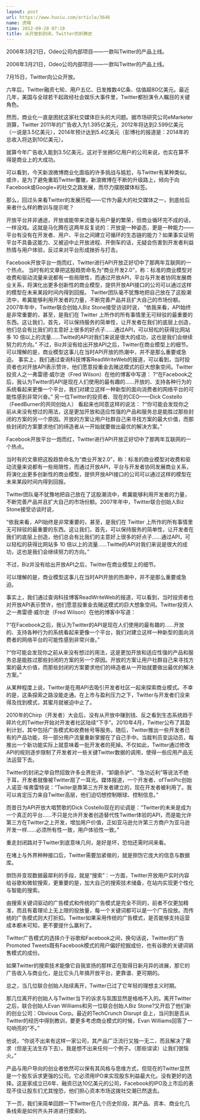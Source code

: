 ```yaml
---
layout: post
url: https://www.huxiu.com/article/3646
name: 虎嗅
time: 2012-09-20 07:19
title: 从开放到封闭，Twitter的折腾史
---
```

2006年3月21日，Odeo公司内部项目——一款叫Twitter的产品上线。

2006年3月21日，Odeo公司内部项目——一款叫Twitter的产品上线。

7月15日，Twitter向公众开放。

六年后，Twitter融资七轮、用户五亿、日发推数4亿条、估值超80亿美元。最近几年，美国与全球若干起政经社会娱乐大事件里，Twitter都扮演令人瞩目的关键角色。

然而，商业化一直是困扰这家社交媒体巨头的大问题。据市场研究公司eMarketer测算，Twitter 2011年的广告收入为1.395亿美元，2012年将达到2.599亿美元（一说是3.5亿美元），2014年预计达到5.4亿美元（彭博社的报道是：2014年的总收入将达到10亿美元）。

就算今年广告收入能到3.5亿美元，这对于坐拥5亿用户的公司来说，也实在算不得是商业上的大成功。

可以看到，今天新浪微博商业化面临的许多挑战与尴尬，与Twitter有某种类似。或许，是为了避免重蹈Twitter覆辙，新浪微博在不断的升级路上，倾向于向Facebook或Google+的社交之路发展，而尽力摆脱媒体标签。

那么，回过头来看Twitter的发展历程——它作为最大的社交媒体之一，到底给后来者什么样的教训与提示呢？

开放平台并非通途，开放或能带来流量与用户量的繁荣，但商业循环完不成的话，一样没戏。这就是马化腾在这两年反复说的：开放是一种姿态，更是一种能力——平台有没有在开发者、用户、平台之间建立可循环的生态链的能力？如果事实证明平台不具备这能力、又被迫中止开放进程、开倒车的话，无疑会伤害到开发者利益热情与用户体验，反过来对平台形成挫折与打击。

Facebook开放平台一炮而红，Twitter进行API开放正好切中了那两年互联网的一个热点。 当时有的文章把这股趋势命名为“商业开发2.0”，称：标准的商业模型对收费和驱动流量来说都有一些局限性，而通过开放API，平台与开发者协同发展商业关系，将演化出更多创新性的商业模型，提供开放API接口的公司可以通过这样的模型在未来某段时间内得到回报。 Twitter团队毫不犹豫地把自己放在了这股潮流中，希冀能够利用开发者的力量，不断完善产品并且扩大自己的市场份额。2007年年中，Twitter联合创始人Biz Stone接受访谈时说， “依我来看，API始终是非常重要的，甚至，是我们在 Twitter 上所作的所有事情里无可辩驳的最重要的东西。这让我们，首先，可以保持服务的简单性，让开发者在我们的底层上创造，他们总会有比我们的主意好上很多的好点子……通过API，可以轻松的获得比网站多 10 倍以上的流量……Twitte的API对我们来说是很大的成功，这也是我们会继续努力的方向。” 不过，Biz并没有给出开放API之后，Twitter在商业模型上的细节。 可以理解的是，商业模型这事儿在当时API开放的热潮中，并不是那么重要或急迫。 事实上，我们通过查询科技博客ReadWriteWeb的报道，可以看到，当时投资者也对开放API表示赞许，他们愿意投重金去赌这模式的巨大想象空间。Twitter投资人之一弗雷德·威尔逊（Fred Wilson）在他的博客中写道： ?“在Facebook之后，我认为Twitter的API是现在人们使用的最有趣的……开放的、支持各种行为的系统看起来更像一个平台，我们对建立这样一种新型的面向消费者的网络平台的可能性感到非常兴奋。” 另一位Twitter的投资者、现在的CEO——Dick Costello（FeedBurner的共同创始人） 看起来也同意这样的说法： ?“你可能会发现你之前从来没有想过的用法，这是更加开放和适应性强的产品和服务总是能胜过那些封闭的方案的另一个原因。开放的方案让用户社群自己来寻找方案的最大价值，而那些封闭的方案要求他们的缔造者从一开始就要做出最优的解决方案。”

Facebook开放平台一炮而红，Twitter进行API开放正好切中了那两年互联网的一个热点。

当时有的文章把这股趋势命名为“商业开发2.0”，称：标准的商业模型对收费和驱动流量来说都有一些局限性，而通过开放API，平台与开发者协同发展商业关系，将演化出更多创新性的商业模型，提供开放API接口的公司可以通过这样的模型在未来某段时间内得到回报。

Twitter团队毫不犹豫地把自己放在了这股潮流中，希冀能够利用开发者的力量，不断完善产品并且扩大自己的市场份额。2007年年中，Twitter联合创始人Biz Stone接受访谈时说，

“依我来看，API始终是非常重要的，甚至，是我们在 Twitter 上所作的所有事情里无可辩驳的最重要的东西。这让我们，首先，可以保持服务的简单性，让开发者在我们的底层上创造，他们总会有比我们的主意好上很多的好点子……通过API，可以轻松的获得比网站多 10 倍以上的流量……Twitte的API对我们来说是很大的成功，这也是我们会继续努力的方向。”

不过，Biz并没有给出开放API之后，Twitter在商业模型上的细节。

可以理解的是，商业模型这事儿在当时API开放的热潮中，并不是那么重要或急迫。

事实上，我们通过查询科技博客ReadWriteWeb的报道，可以看到，当时投资者也对开放API表示赞许，他们愿意投重金去赌这模式的巨大想象空间。Twitter投资人之一弗雷德·威尔逊（Fred Wilson）在他的博客中写道：

?“在Facebook之后，我认为Twitter的API是现在人们使用的最有趣的……开放的、支持各种行为的系统看起来更像一个平台，我们对建立这样一种新型的面向消费者的网络平台的可能性感到非常兴奋。”

?“你可能会发现你之前从来没有想过的用法，这是更加开放和适应性强的产品和服务总是能胜过那些封闭的方案的另一个原因。开放的方案让用户社群自己来寻找方案的最大价值，而那些封闭的方案要求他们的缔造者从一开始就要做出最优的解决方案。”

从某种程度上说，Twitter是在用API去吸引开发者社区一起来探索商业模式。不幸的是，这条探索之路没能走通。在上市与盈利压力之下，Twitter与开发者们没来得及找到模式，其蜜月就被迫中止了。

2010年的Chirp（开发者）大会后，没有从开放中赚到钱、反之看到生态系统趋于碎片化的Twitter开始对开发者社区陆续“下手”。2010年4月，Twitter公布了其盈利计划，其中包括广告模式和收费帐号等服务。随后，Twitter推出一些开发者已有的产品功能，将一部分用户流量重新掌握在了自己手中。当裁判员变运动员，每推出一个新功能实际上就意味着一批开发者的死掉。不仅如此，Twitter通过修改API的规则逐步限制了开发者对一些关键Twitter数据的调用，使得一些应用产品无法运营下去。

Twitter的封闭之举自然招致许多业界批评，“卸磨杀驴”、“急功近利”等说法不绝于耳，开发者就像被Twitter扇了一耳光。媒体报道，一个开发者、ofTwitPic创始人诺亚·埃弗雷特说：“Twiter是靠第三方开发者建立的，现在开发者被利用了。我可以肯定压力来自Twitter高层，他们迫切想控制眼球、控制信息。”

而昔日为API开放大唱赞歌的Dick Costello现在的论调是：“Twitter的未来是成为一个真正的平台……不只是允许开发者创造替代性Twitter体验的API，而是能允许第三方在Twitter之上开发，增加用户价值，正如亚马逊允许第三方商户为亚马逊开发一样……必须所有性一致，用户体验性一致。”

重走封闭路对于Twitter到底意味几何，是好是坏，恐怕还需时间来看。

在堵上与外界种种接口后，Twitter需要加紧做的，就是捯饬它庞大的信息与数据库。

捯饬并变现数据最犀利的手段，就是“搜索”：一方面，Twitter开放用户实时内容给谷歌和微软搜索，更重要的是，加大自己的搜索技术储备，在站内实现更个性化与智能的搜索。

由搜索关键词驱动的广告模式和传统的广告模式是完全不同的，前者不仅更加精准，而且有着理论上无上限的投放量，每一个关键词都可以是一个广告投放。而传统的广告模式则大打折扣。Twitter如果采用传统的广告模式，是否能够支持运营成本都未可知，更不要提什么赢利了。

Twitter广告模式的选择介于谷歌和Facebook之间，换句话说，Twitter的广告Promoted Tweets既有Facebook模式的用户偏好挖掘成份，也有谷歌的关键词销售模式的成份。

如果Twitter的搜索技术能像它自我宣扬的那样正在取得日新月异的进展，那它的广告收入与商业化，是比它头几年搞开放平台，更靠谱、更可期的。

总之，当几位联合创始人陆续离开，Twitter已过了它年轻的理想主义时期。

那几位离开的创始人与Twitter当下的诉求与氛围显然是格格不入的。离开Twitter之后，联合创始人Evan Williams和另一位联合创始人Biz Stone?又开启了他们新的创业公司：Obvious Corp。最近的TechCrunch Disrupt 会上，当问到是否从Twitter的经历中得到教训，要更多考虑商业模式的时候，Evan Williams回答了一句响亮的“不。”

他说，“你说不出来有这样一家公司，其产品广泛流行又独一无二，而且解决了需求（但是无法生存下去）。我是想不出来任何一个例子。（那些误读）让我们很恼火。”

产品与用户导向的创业者依然可以保有其风格与思维方式，但现在的Twitter显然是一个股东诉求更强的公司。它必须用IPO来实现股东利益最大化。没有更好的选择。这是家成立已6年、融资已达10亿美元的公司，Facebook的IPO及上市后的表现不佳让股东们尤其惶恐，他们担心资本市场这拨社交潮已然退去。

下一页，我们来简单回顾一下Twitter在几个历史阶段，其产品、资本、商业化几条线索是如何齐头并进进行摸索的。

